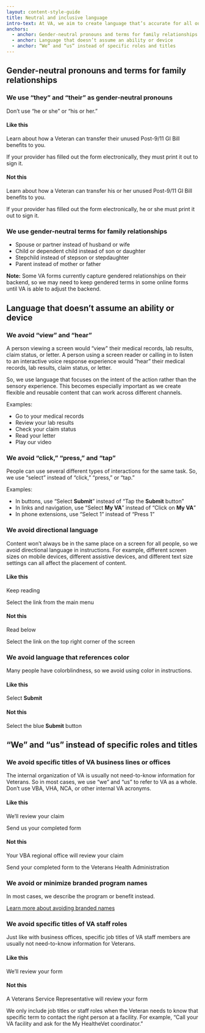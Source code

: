```yaml
---
layout: content-style-guide
title: Neutral and inclusive language
intro-text: At VA, we aim to create language that’s accurate for all our audiences. That means using language that’s neutral and inclusive for Veterans and family members of different experiences, identities, and abilities. We focus on the intent of the action rather than the specific way a person experiences that action.
anchors:
  - anchor: Gender-neutral pronouns and terms for family relationships
  - anchor: Language that doesn’t assume an ability or device
  - anchor: “We” and “us” instead of specific roles and titles
---
```


## Gender-neutral pronouns and terms for family relationships 

### We use “they” and “their” as gender-neutral pronouns

Don’t use “he or she” or “his or her.”

<div class="do-dont">
<div class="do-dont__do">
<h4 class="do-dont__heading">Like this</h4>
<div class="do-dont__content" markdown="1">

Learn about how a Veteran can transfer their unused Post-9/11 GI Bill benefits to you.

If your provider has filled out the form electronically, they must print it out to sign it.

</div>
</div>

<div class="do-dont__dont">
<h4 class="do-dont__heading">Not this</h4>
<div class="do-dont__content" markdown="1">

Learn about how a Veteran can transfer his or her unused Post-9/11 GI Bill benefits to you.

If your provider has filled out the form electronically, he or she must print it out to sign it.

</div>
</div>
</div>

### We use gender-neutral terms for family relationships

-	Spouse or partner instead of husband or wife
-	Child or dependent child instead of son or daughter
-	Stepchild instead of stepson or stepdaughter
-	Parent instead of mother or father

**Note:** Some VA forms currently capture gendered relationships on their backend, so we may need to keep gendered terms in some online forms until VA is able to adjust the backend.

## Language that doesn’t assume an ability or device

### We avoid “view” and “hear” 

A person viewing a screen would “view" their medical records, lab results, claim status, or letter. A person using a screen reader or calling in to listen to an interactive voice response experience would “hear” their medical records, lab results, claim status, or letter. 

So, we use language that focuses on the intent of the action rather than the sensory experience. This becomes especially important as we create flexible and reusable content that can work across different channels.

Examples:

-	Go to your medical records
-	Review your lab results
-	Check your claim status
-	Read your letter  
-	Play our video

### We avoid “click,” “press,” and “tap”

People can use several different types of interactions for the same task. So, we use “select” instead of “click,” “press,” or “tap.” 

Examples: 

-	In buttons, use “Select **Submit**” instead of “Tap the **Submit** button”
-	In links and navigation, use “Select **My VA**” instead of “Click on **My VA**”
-	In phone extensions, use “Select 1” instead of “Press 1” 
 
### We avoid directional language

Content won’t always be in the same place on a screen for all people, so we avoid directional language in instructions. For example, different screen sizes on mobile devices, different assistive devices, and different text size settings can all affect the placement of content.   

<div class="do-dont">
<div class="do-dont__do">
<h4 class="do-dont__heading">Like this</h4>
<div class="do-dont__content" markdown="1">

Keep reading

Select the link from the main menu

</div>
</div>

<div class="do-dont__dont">
<h4 class="do-dont__heading">Not this</h4>
<div class="do-dont__content" markdown="1">

Read below

Select the link on the top right corner of the screen

</div>
</div>
</div>

### We avoid language that references color

Many people have colorblindness, so we avoid using color in instructions.

<div class="do-dont">
<div class="do-dont__do">
<h4 class="do-dont__heading">Like this</h4>
<div class="do-dont__content" markdown="1">

Select **Submit**

</div>
</div>

<div class="do-dont__dont">
<h4 class="do-dont__heading">Not this</h4>
<div class="do-dont__content" markdown="1">

Select the blue **Submit** button

</div>
</div>
</div>

## “We” and “us” instead of specific roles and titles

### We avoid specific titles of VA business lines or offices

The internal organization of VA is usually not need-to-know information for Veterans. So in most cases, we use “we” and “us” to refer to VA as a whole. Don’t use VBA, VHA, NCA, or other internal VA acronyms.

<div class="do-dont">
<div class="do-dont__do">
<h4 class="do-dont__heading">Like this</h4>
<div class="do-dont__content" markdown="1">

We’ll review your claim

Send us your completed form 

</div>
</div>

<div class="do-dont__dont">
<h4 class="do-dont__heading">Not this</h4>
<div class="do-dont__content" markdown="1">

Your VBA regional office will review your claim

Send your completed form to the Veterans Health Administration 

</div>
</div>
</div>


### We avoid or minimize branded program names

In most cases, we describe the program or benefit instead.

[Learn more about avoiding branded names](https://design.va.gov/content-style-guide/plain-language/avoid-branded-names)

### We avoid specific titles of VA staff roles

Just like with business offices, specific job titles of VA staff members are usually not need-to-know information for Veterans. 

<div class="do-dont">
<div class="do-dont__do">
<h4 class="do-dont__heading">Like this</h4>
<div class="do-dont__content" markdown="1">

We’ll review your form

</div>
</div>

<div class="do-dont__dont">
<h4 class="do-dont__heading">Not this</h4>
<div class="do-dont__content" markdown="1">

A Veterans Service Representative will review your form

</div>
</div>
</div>

We only include job titles or staff roles when the Veteran needs to know that specific term to contact the right person at a facility. For example, “Call your VA facility and ask for the My HealtheVet coordinator.”
